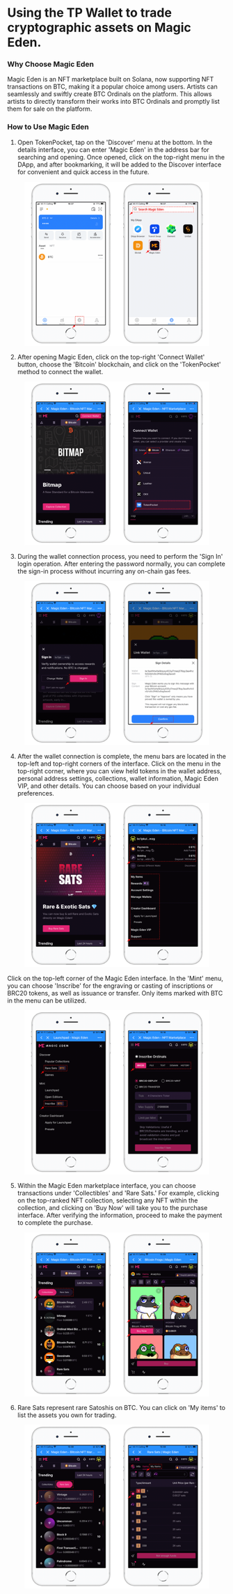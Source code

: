 # Using the TP Wallet to trade cryptographic assets on Magic Eden.

### Why Choose Magic Eden  <a href="#0" id="0"></a>

Magic Eden is an NFT marketplace built on Solana, now supporting NFT transactions on BTC, making it a popular choice among users. Artists can seamlessly and swiftly create BTC Ordinals on the platform. This allows artists to directly transform their works into BTC Ordinals and promptly list them for sale on the platform.

### How to Use Magic Eden <a href="#1" id="1"></a>

1. Open TokenPocket, tap on the 'Discover' menu at the bottom. In the details interface, you can enter 'Magic Eden' in the address bar for searching and opening. Once opened, click on the top-right menu in the DApp, and after bookmarking, it will be added to the Discover interface for convenient and quick access in the future.

<figure><img src="../../.gitbook/assets/1 (1).png" alt=""><figcaption></figcaption></figure>

2. After opening Magic Eden, click on the top-right 'Connect Wallet' button, choose the 'Bitcoin' blockchain, and click on the 'TokenPocket' method to connect the wallet.

<figure><img src="../../.gitbook/assets/2 (1).png" alt=""><figcaption></figcaption></figure>

3. During the wallet connection process, you need to perform the 'Sign In' login operation. After entering the password normally, you can complete the sign-in process without incurring any on-chain gas fees.

<figure><img src="../../.gitbook/assets/3.png" alt=""><figcaption></figcaption></figure>

4. After the wallet connection is complete, the menu bars are located in the top-left and top-right corners of the interface. Click on the menu in the top-right corner, where you can view held tokens in the wallet address, personal address settings, collections, wallet information, Magic Eden VIP, and other details. You can choose based on your individual preferences.

<figure><img src="../../.gitbook/assets/4.png" alt=""><figcaption></figcaption></figure>

Click on the top-left corner of the Magic Eden interface. In the 'Mint' menu, you can choose 'Inscribe' for the engraving or casting of inscriptions or BRC20 tokens, as well as issuance or transfer. Only items marked with BTC in the menu can be utilized.

<figure><img src="../../.gitbook/assets/5.png" alt=""><figcaption></figcaption></figure>

5. Within the Magic Eden marketplace interface, you can choose transactions under 'Collectibles' and 'Rare Sats.' For example, clicking on the top-ranked NFT collection, selecting any NFT within the collection, and clicking on 'Buy Now' will take you to the purchase interface. After verifying the information, proceed to make the payment to complete the purchase.

<figure><img src="../../.gitbook/assets/6.png" alt=""><figcaption></figcaption></figure>

6. Rare Sats represent rare Satoshis on BTC. You can click on 'My items' to list the assets you own for trading.

<figure><img src="../../.gitbook/assets/7.png" alt=""><figcaption></figcaption></figure>
